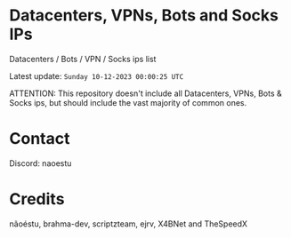 # Datacenters, VPNs, Bots and Socks IPs
 
Datacenters / Bots / VPN / Socks ips list

Latest update: `Sunday 10-12-2023 00:00:25 UTC` 

ATTENTION: This repository doesn't include all Datacenters, VPNs, Bots & Socks ips, 
but should include the vast majority of common ones.

# Contact
Discord: naoestu

# Credits
nãoéstu, brahma-dev, scriptzteam, ejrv, X4BNet and TheSpeedX
